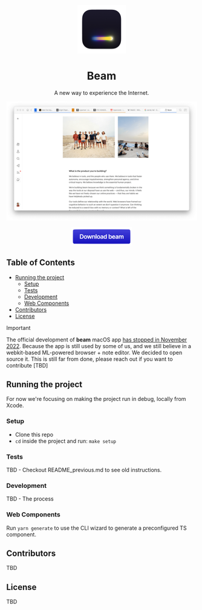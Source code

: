 <p align="center">
  <img src="https://github.com/beamlegacy/beam/blob/main/Beam/Assets/Assets.xcassets/AppIcon.appiconset/icon_256x256.png?raw=true" height="128">
  <h1 align="center">Beam</h1>
  <p align="center"> A new way to experience the Internet.</p>
</p>

<picture>
  <source media="(prefers-color-scheme: dark)" srcset=".github/assets/mainwindow_dark_optimized.png?raw=true">
  <source media="(prefers-color-scheme: light)" srcset=".github/assets/mainwindow_light_optimized.png?raw=true">
  <img alt="Beam Browser Preview" src=".github/assets/mainwindow_light_optimized.png?raw=true">
</picture>

<p align="center">
  <a href="https://www.dropbox.com/s/gwliqsubg64oaf1/Beam.dmg?dl=1">
    <img src=".github/assets/download_button.png?raw=true" width="160">
    </a>
</p>

<!-- omit in toc -->
## Table of Contents
- [Running the project](#running-the-project)
  - [Setup](#setup)
  - [Tests](#tests)
  - [Development](#development)
  - [Web Components](#web-components)
- [Contributors](#contributors)
- [License](#license)


> [!IMPORTANT]
> The official development of **beam** macOS app [has stopped in November 2022](https://twitter.com/getonbeam/status/1592134355371331585). Because the app is still used by some of us, and we still believe in a webkit-based ML-powered browser + note editor. We decided to open source it. This is still far from done, please reach out if you want to contribute [TBD]



## Running the project

For now we're focusing on making the project run in debug, locally from Xcode.

### Setup
* Clone this repo
* `cd` inside the project and run: `make setup`

### Tests

TBD - Checkout README_previous.md to see old instructions.

### Development

TBD - The process

### Web Components
Run `yarn generate` to use the CLI wizard to generate a preconfigured TS component.


## Contributors

TBD 

## License

TBD